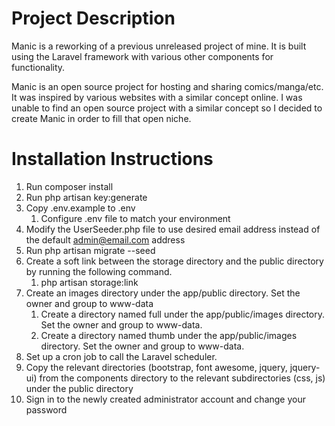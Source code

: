 # Project Description

Manic is a reworking of a previous unreleased project of mine. It is built using the Laravel framework with various other components for functionality.

Manic is an open source project for hosting and sharing comics/manga/etc. It was inspired by various websites with a similar concept online. I was unable to find an open source project with a similar concept so I decided to create Manic in order to fill that open niche.

# Installation Instructions

1. Run composer install
2. Run php artisan key:generate
3. Copy .env.example to .env
	1. Configure .env file to match your environment
4. Modify the UserSeeder.php file to use desired email address instead of the default admin@email.com address
5. Run php artisan migrate --seed
6. Create a soft link between the storage directory and the public directory by running the following command. 
	1. php artisan storage:link
7. Create an images directory under the app/public directory. Set the owner and group to www-data
	1. Create a directory named full under the app/public/images directory. Set the owner and group to www-data.
	2. Create a directory named thumb under the app/public/images directory. Set the owner and group to www-data. 
8. Set up a cron job to call the Laravel scheduler.
9. Copy the relevant directories (bootstrap, font awesome, jquery, jquery-ui) from the components directory to the relevant subdirectories (css, js) under the public directory
10. Sign in to the newly created administrator account and change your password